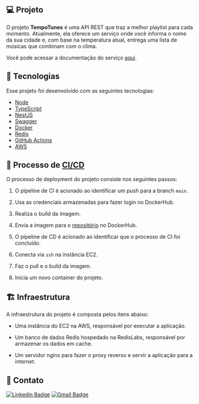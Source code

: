## 💻 Projeto

O projeto **TempoTunes** é uma API REST que traz a melhor playlist para cada momento. Atualmente, ela oferece um serviço onde você informa o nome da sua cidade e, com base na temperatura atual, entrega uma lista de músicas que combinam com o clima.

Você pode acessar a documentação do serviço [aqui](http://ec2-18-228-196-248.sa-east-1.compute.amazonaws.com/docs).

## 🧪 Tecnologias

Esse projeto foi desenvolvido com as seguintes tecnologias:

- [Node](https://nodejs.org/en/)
- [TypeScript](https://www.typescriptlang.org/)
- [NestJS](https://nestjs.com/)
- [Swagger](https://swagger.io/)
- [Docker](https://www.docker.com/)
- [Redis](https://redis.io/)
- [GitHub Actions](https://docs.github.com/pt/actions)
- [AWS](https://aws.amazon.com/pt/)

## 🚀 Processo de [CI/CD](https://unity.com/pt/solutions/what-is-ci-cd)

O processo de deployment do projeto consiste nos seguintes passos:

1. O pipeline de CI é acionado ao identificar um push para a branch `main`.

2. Usa as credenciais armazenadas para fazer login no DockerHub.

3. Realiza o build da imagem.

4. Envia a imagem para o [repositório](https://hub.docker.com/r/victornfb/tempo-tunes/tags) no DockerHub.

5. O pipeline de CD é acionado ao identificar que o processo de CI foi concluído.

6. Conecta via `ssh` na instância EC2.

7. Faz o pull e o build da imagem.

8. Inicia um novo container do projeto.

## 🏗️ Infraestrutura

A infraestrutura do projeto é composta pelos itens abaixo:

- Uma instância do EC2 na AWS, responsável por executar a aplicação.

- Um banco de dados Redis hospedado na RedisLabs, responsável por armazenar os dados em cache.

- Um servidor nginx para fazer o proxy reverso e servir a aplicação para a internet.

## 📱 Contato

[![Linkedin Badge](https://img.shields.io/badge/-Victor%20Nunes-0a66c2?style=flat-square&logo=Linkedin&logoColor=white&link=https://www.linkedin.com/in/victornfb/)](https://www.linkedin.com/in/victornfb/) [![Gmail Badge](https://img.shields.io/badge/-victornfb@outlook.com-0a66c2?style=flat-square&logo=Microsoft&logoColor=white&link=mailto:victornfb@outlook.com)](mailto:victornfb@outlook.com)
